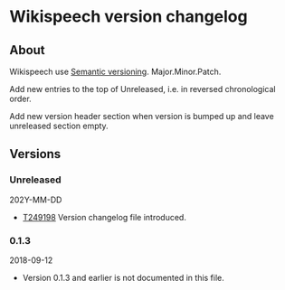 # Wikispeech version changelog

## About

Wikispeech use [Semantic versioning](https://semver.org/). Major.Minor.Patch.

Add new entries to the top of Unreleased, i.e. in reversed chronological order.

Add new version header section when version is bumped up and leave unreleased section empty.

## Versions

### Unreleased
202Y-MM-DD

* [T249198](https://phabricator.wikimedia.org/T249198) Version changelog file introduced.

### 0.1.3
2018-09-12

* Version 0.1.3 and earlier is not documented in this file.
